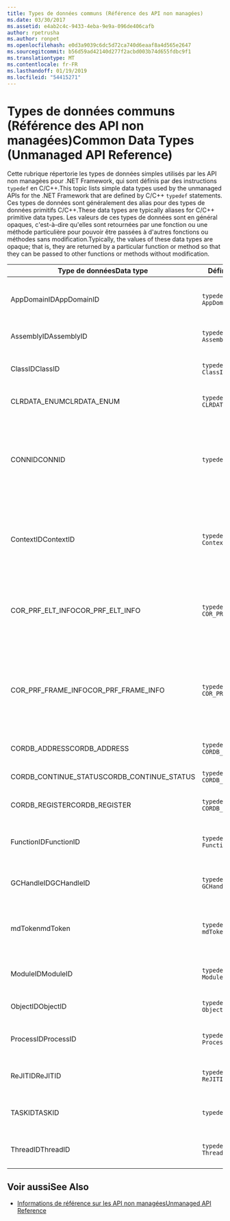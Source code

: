 ```yaml
---
title: Types de données communs (Référence des API non managées)
ms.date: 03/30/2017
ms.assetid: e4ab2c4c-9433-4eba-9e9a-096de406cafb
author: rpetrusha
ms.author: ronpet
ms.openlocfilehash: e0d3a9039c6dc5d72ca740d6eaaf8a4d565e2647
ms.sourcegitcommit: b56d59ad42140d277f2acbd003b74d655fdbc9f1
ms.translationtype: MT
ms.contentlocale: fr-FR
ms.lasthandoff: 01/19/2019
ms.locfileid: "54415271"
---
```

# <a name="common-data-types-unmanaged-api-reference"></a><span data-ttu-id="14211-102">Types de données communs (Référence des API non managées)</span><span class="sxs-lookup"><span data-stu-id="14211-102">Common Data Types (Unmanaged API Reference)</span></span>
<span data-ttu-id="14211-103">Cette rubrique répertorie les types de données simples utilisés par les API non managées pour .NET Framework, qui sont définis par des instructions `typedef` en C/C++.</span><span class="sxs-lookup"><span data-stu-id="14211-103">This topic lists simple data types used by the unmanaged APIs for the .NET Framework that are defined by C/C++ `typedef` statements.</span></span> <span data-ttu-id="14211-104">Ces types de données sont généralement des alias pour des types de données primitifs C/C++.</span><span class="sxs-lookup"><span data-stu-id="14211-104">These data types are typically aliases for C/C++ primitive data types.</span></span> <span data-ttu-id="14211-105">Les valeurs de ces types de données sont en général opaques, c'est-à-dire qu'elles sont retournées par une fonction ou une méthode particulière pour pouvoir être passées à d'autres fonctions ou méthodes sans modification.</span><span class="sxs-lookup"><span data-stu-id="14211-105">Typically, the values of these data types are opaque; that is, they are returned by a particular function or method so that they can be passed to other functions or methods without modification.</span></span>  
  
|<span data-ttu-id="14211-106">Type de données</span><span class="sxs-lookup"><span data-stu-id="14211-106">Data type</span></span>|<span data-ttu-id="14211-107">Définition</span><span class="sxs-lookup"><span data-stu-id="14211-107">Definition</span></span>|<span data-ttu-id="14211-108">Défini dans</span><span class="sxs-lookup"><span data-stu-id="14211-108">Defined in</span></span>|<span data-ttu-id="14211-109">Description</span><span class="sxs-lookup"><span data-stu-id="14211-109">Description</span></span>|  
|---------------|----------------|----------------|-----------------|  
|<span data-ttu-id="14211-110">AppDomainID</span><span class="sxs-lookup"><span data-stu-id="14211-110">AppDomainID</span></span>|`typedef UINT_PTR AppDomainID;`|<span data-ttu-id="14211-111">corprof.h</span><span class="sxs-lookup"><span data-stu-id="14211-111">corprof.h</span></span>|<span data-ttu-id="14211-112">L'identificateur d'un domaine d'application.</span><span class="sxs-lookup"><span data-stu-id="14211-112">The identifier of an application domain.</span></span>|  
|<span data-ttu-id="14211-113">AssemblyID</span><span class="sxs-lookup"><span data-stu-id="14211-113">AssemblyID</span></span>|`typedef UINT_PTR AssemblyID;`|<span data-ttu-id="14211-114">corprof.h</span><span class="sxs-lookup"><span data-stu-id="14211-114">corprof.h</span></span>|<span data-ttu-id="14211-115">L'identificateur d'un assembly.</span><span class="sxs-lookup"><span data-stu-id="14211-115">The identifier of an assembly.</span></span>|  
|<span data-ttu-id="14211-116">ClassID</span><span class="sxs-lookup"><span data-stu-id="14211-116">ClassID</span></span>|`typedef UINT_PTR ClassID;`|<span data-ttu-id="14211-117">corprof.h</span><span class="sxs-lookup"><span data-stu-id="14211-117">corprof.h</span></span>|<span data-ttu-id="14211-118">L'identificateur d'une classe managée.</span><span class="sxs-lookup"><span data-stu-id="14211-118">The identifier of a managed class.</span></span>|
|<span data-ttu-id="14211-119">CLRDATA_ENUM</span><span class="sxs-lookup"><span data-stu-id="14211-119">CLRDATA_ENUM</span></span>|`typedef ULONG64 CLRDATA_ADDRESS;`|<span data-ttu-id="14211-120">Non disponible</span><span class="sxs-lookup"><span data-stu-id="14211-120">Not Available</span></span>|<span data-ttu-id="14211-121">Une adresse mémoire de 64 bits.</span><span class="sxs-lookup"><span data-stu-id="14211-121">A 64-bit memory address.</span></span>|
|<span data-ttu-id="14211-122">CONNID</span><span class="sxs-lookup"><span data-stu-id="14211-122">CONNID</span></span>|`typedef DWORD CONNID;`|<span data-ttu-id="14211-123">cordebug.h, mscoree.h</span><span class="sxs-lookup"><span data-stu-id="14211-123">cordebug.h, mscoree.h</span></span>|<span data-ttu-id="14211-124">L'identificateur de connexion pour un thread qui est connecté à une instance de Microsoft SQL Server.</span><span class="sxs-lookup"><span data-stu-id="14211-124">The connection identifier for a thread that is connected to an instance of Microsoft SQL Server.</span></span>|  
|<span data-ttu-id="14211-125">ContextID</span><span class="sxs-lookup"><span data-stu-id="14211-125">ContextID</span></span>|`typedef UINT_PTR ContextID;`|<span data-ttu-id="14211-126">corprof.h</span><span class="sxs-lookup"><span data-stu-id="14211-126">corprof.h</span></span>|<span data-ttu-id="14211-127">L'identificateur du contexte associé à un thread managé particulier.</span><span class="sxs-lookup"><span data-stu-id="14211-127">The identifier of the context associated with a particular managed thread.</span></span>|  
|<span data-ttu-id="14211-128">COR_PRF_ELT_INFO</span><span class="sxs-lookup"><span data-stu-id="14211-128">COR_PRF_ELT_INFO</span></span>|`typedef UINT_PTR COR_PRF_ELT_INFO;`|<span data-ttu-id="14211-129">corprof.h</span><span class="sxs-lookup"><span data-stu-id="14211-129">corprof.h</span></span>|<span data-ttu-id="14211-130">Un handle opaque qui représente des informations sur un frame de pile particulier.</span><span class="sxs-lookup"><span data-stu-id="14211-130">An opaque handle that represents information about a particular stack frame.</span></span>|  
|<span data-ttu-id="14211-131">COR_PRF_FRAME_INFO</span><span class="sxs-lookup"><span data-stu-id="14211-131">COR_PRF_FRAME_INFO</span></span>|`typedef UINT_PTR COR_PRF_FRAME_INFO;`|<span data-ttu-id="14211-132">corprof.h</span><span class="sxs-lookup"><span data-stu-id="14211-132">corprof.h</span></span>|<span data-ttu-id="14211-133">Un handle opaque qui pointe vers un frame de pile.</span><span class="sxs-lookup"><span data-stu-id="14211-133">An opaque handle that points to a stack frame.</span></span> <span data-ttu-id="14211-134">Il est valide seulement pendant le rappel auquel il est passé.</span><span class="sxs-lookup"><span data-stu-id="14211-134">It is valid only during the callback to which it is passed.</span></span>|  
|<span data-ttu-id="14211-135">CORDB_ADDRESS</span><span class="sxs-lookup"><span data-stu-id="14211-135">CORDB_ADDRESS</span></span>|`typedef ULONG64 CORDB_ADDRESS;`|<span data-ttu-id="14211-136">cordebug.h</span><span class="sxs-lookup"><span data-stu-id="14211-136">cordebug.h</span></span>|<span data-ttu-id="14211-137">Une adresse en mémoire.</span><span class="sxs-lookup"><span data-stu-id="14211-137">An address in memory.</span></span>|  
|<span data-ttu-id="14211-138">CORDB_CONTINUE_STATUS</span><span class="sxs-lookup"><span data-stu-id="14211-138">CORDB_CONTINUE_STATUS</span></span>|`typedef DWORD CORDB_CONTINUE_STATUS;`|<span data-ttu-id="14211-139">cordebug.h</span><span class="sxs-lookup"><span data-stu-id="14211-139">cordebug.h</span></span>|<span data-ttu-id="14211-140">État de la continuation.</span><span class="sxs-lookup"><span data-stu-id="14211-140">The continuation status.</span></span>|  
|<span data-ttu-id="14211-141">CORDB_REGISTER</span><span class="sxs-lookup"><span data-stu-id="14211-141">CORDB_REGISTER</span></span>|`typedef ULONG64 CORDB_REGISTER;`|<span data-ttu-id="14211-142">cordebug.h</span><span class="sxs-lookup"><span data-stu-id="14211-142">cordebug.h</span></span>|<span data-ttu-id="14211-143">La valeur d'un registre du processeur.</span><span class="sxs-lookup"><span data-stu-id="14211-143">The value of a CPU register.</span></span>|
|<span data-ttu-id="14211-144">FunctionID</span><span class="sxs-lookup"><span data-stu-id="14211-144">FunctionID</span></span>|`typedef UINT_PTR FunctionID;`|<span data-ttu-id="14211-145">corprof.h</span><span class="sxs-lookup"><span data-stu-id="14211-145">corprof.h</span></span>|<span data-ttu-id="14211-146">L'identificateur d'une fonction ou d'une méthode.</span><span class="sxs-lookup"><span data-stu-id="14211-146">The identifier of a function or method.</span></span>|  
|<span data-ttu-id="14211-147">GCHandleID</span><span class="sxs-lookup"><span data-stu-id="14211-147">GCHandleID</span></span>|`typedef UINT_PTR GCHandleID;`|<span data-ttu-id="14211-148">corprof.h</span><span class="sxs-lookup"><span data-stu-id="14211-148">corprof.h</span></span>|<span data-ttu-id="14211-149">Un handle de récupération de mémoire.</span><span class="sxs-lookup"><span data-stu-id="14211-149">A garbage collection handle.</span></span>|  
|<span data-ttu-id="14211-150">mdToken</span><span class="sxs-lookup"><span data-stu-id="14211-150">mdToken</span></span>|`typedef UINT32 mdToken;`|<span data-ttu-id="14211-151">corprof.h</span><span class="sxs-lookup"><span data-stu-id="14211-151">corprof.h</span></span>|<span data-ttu-id="14211-152">Jeton de métadonnées (une ligne dans une table de métadonnées).</span><span class="sxs-lookup"><span data-stu-id="14211-152">A   metadata token (a row in a metadata table).</span></span>|  
|<span data-ttu-id="14211-153">ModuleID</span><span class="sxs-lookup"><span data-stu-id="14211-153">ModuleID</span></span>|`typedef UINT_PTR ModuleID;`|<span data-ttu-id="14211-154">corprof.h</span><span class="sxs-lookup"><span data-stu-id="14211-154">corprof.h</span></span>|<span data-ttu-id="14211-155">L'identificateur d'un module d'assembly.</span><span class="sxs-lookup"><span data-stu-id="14211-155">The identifier of an assembly module.</span></span>|  
|<span data-ttu-id="14211-156">ObjectID</span><span class="sxs-lookup"><span data-stu-id="14211-156">ObjectID</span></span>|`typedef UINT_PTR ObjectID;`|<span data-ttu-id="14211-157">corprof.h</span><span class="sxs-lookup"><span data-stu-id="14211-157">corprof.h</span></span>|<span data-ttu-id="14211-158">L'identificateur d'un objet.</span><span class="sxs-lookup"><span data-stu-id="14211-158">The identifier of an object.</span></span>|  
|<span data-ttu-id="14211-159">ProcessID</span><span class="sxs-lookup"><span data-stu-id="14211-159">ProcessID</span></span>|`typedef UINT_PTR ProcessID;`|<span data-ttu-id="14211-160">corprof.h</span><span class="sxs-lookup"><span data-stu-id="14211-160">corprof.h</span></span>|<span data-ttu-id="14211-161">L'identificateur d'un processus managé.</span><span class="sxs-lookup"><span data-stu-id="14211-161">The identifier of a managed process.</span></span>|  
|<span data-ttu-id="14211-162">ReJITID</span><span class="sxs-lookup"><span data-stu-id="14211-162">ReJITID</span></span>|`typedef UINT_PTR ReJITID;`|<span data-ttu-id="14211-163">corprof.h</span><span class="sxs-lookup"><span data-stu-id="14211-163">corprof.h</span></span>|<span data-ttu-id="14211-164">Identificateur d'une fonction traitée juste-à-temps.</span><span class="sxs-lookup"><span data-stu-id="14211-164">The identifier of a jitted function.</span></span>|  
|<span data-ttu-id="14211-165">TASKID</span><span class="sxs-lookup"><span data-stu-id="14211-165">TASKID</span></span>|`typedef UINT64 TASKID;`|<span data-ttu-id="14211-166">cordebug.h, mscoree.h</span><span class="sxs-lookup"><span data-stu-id="14211-166">cordebug.h, mscoree.h</span></span>|<span data-ttu-id="14211-167">L’identificateur d’un [ICLRTask](../../../docs/framework/unmanaged-api/hosting/iclrtask-interface.md) instance.</span><span class="sxs-lookup"><span data-stu-id="14211-167">The identifier of an [ICLRTask](../../../docs/framework/unmanaged-api/hosting/iclrtask-interface.md) instance.</span></span>|  
|<span data-ttu-id="14211-168">ThreadID</span><span class="sxs-lookup"><span data-stu-id="14211-168">ThreadID</span></span>|`typedef UINT_PTR ThreadID;`|<span data-ttu-id="14211-169">corprof.h</span><span class="sxs-lookup"><span data-stu-id="14211-169">corprof.h</span></span>|<span data-ttu-id="14211-170">L'identificateur d'un thread managé.</span><span class="sxs-lookup"><span data-stu-id="14211-170">The identifier of a managed thread.</span></span>|  
  
## <a name="see-also"></a><span data-ttu-id="14211-171">Voir aussi</span><span class="sxs-lookup"><span data-stu-id="14211-171">See Also</span></span>  
- [<span data-ttu-id="14211-172">Informations de référence sur les API non managées</span><span class="sxs-lookup"><span data-stu-id="14211-172">Unmanaged API Reference</span></span>](../../../docs/framework/unmanaged-api/index.md)
